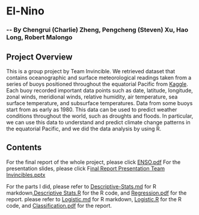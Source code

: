 # El-Nino
### -- By Chengrui (Charlie) Zheng, Pengcheng (Steven) Xu, Hao Long, Robert Malongo
## Project Overview
This is a group project by Team Invincible. We retrieved dataset that contains oceanographic and surface meteorological readings taken from a series of buoys positioned throughout the equatorial Pacific from [Kaggle](https://www.kaggle.com/uciml/el-nino-dataset/data#). Each buoy recorded important data points such as date, latitude, longitude, zonal winds, meridional winds, relative humidity, air temperature, sea surface temperature, and subsurface temperatures. Data from some buoys start from as early as 1980. This data can be used to predict weather conditions throughout the world, such as droughts and floods. In particular, we can use this data to understand and predict climate change patterns in the equatorial Pacific, and we did the data analysis by using R.
## Contents
For the final report of the whole project, please click [ENSO.pdf](https://github.com/charliezcr/El-Nino/blob/master/ENSO.pdf)
For the presentation slides, please click F[inal Report Presentation Team Invincibles.pptx](https://github.com/charliezcr/El-Nino/blob/master/Final%20Report%20Presentation%20Team%20Invincibles%20.pptx)

For the parts I did,
please refer to [Descriptive-Stats.md](https://github.com/charliezcr/El-Nino/blob/master/Descriptive-Stats.md) for R markdown,[Descriptive Stats.R](https://github.com/charliezcr/El-Nino/blob/master/Descriptive%20Stats.R) for the R code, and [Regression.pdf](https://github.com/charliezcr/El-Nino/blob/master/Regression.pdf) for the report.
please refer to [Logistic.md](https://github.com/charliezcr/El-Nino/blob/master/Logistic.md) for R markdown, [Logistic.R](https://github.com/charliezcr/El-Nino/blob/master/Logistic.R) for the R code, and [Classification.pdf](https://github.com/charliezcr/El-Nino/blob/master/Classification.pdf) for the report.
